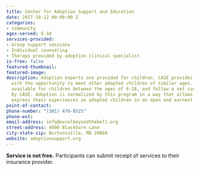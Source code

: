 ```yaml
---
title: Center for Adoption Support and Education
date: 2017-10-12 00:00:00 Z
categories:
- community
ages-served: 6-18
services-provided:
- Group support sessions
- Individual counseling
- Therapy provided by adoption clinical specialist
is-free: false
featured-thumbnail: 
featured-image: 
description: Adoption experts are provided for children. CASE provides adopted children
  with the opportunity to meet other adopted children of similar ages. Groups are
  available for children between the ages of 6-18, and follow a set curriculum developed
  by CASE. Adoption is normalized by this program in a way that allows children to
  express their experiences as adopted children in an open and earnest manner.
point-of-contact: 
phone-number: "(301) 476-8525"
phone-ext: 
email-address: info@excelbeyondthebell.org
street-address: 4000 Blackburn Lane
city-state-zip: Burtonsville, MD 20866
website: adoptionsupport.org
---
```


**Service is not free.** Participants can submit receipt of services to their insurance provider.
